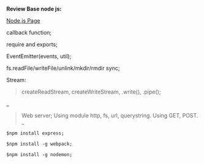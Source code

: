 **Review Base node js:**

[Node.js Page](https://nodejs.org/en/)

callback function;

require and exports;

EventEmitter(events, util);

fs.readFile/writeFile/unlink/mkdir/rmdir sync;

Stream:

> createReadStream,
> createWriteStream,
> .write(),
> .pipe();

\_

> Web server;
> Using module http, fs, url, querystring.
> Using GET, POST.
> \_

```
$npm install express;

$npm install -g webpack;

$npm install -g nodemon;
```
